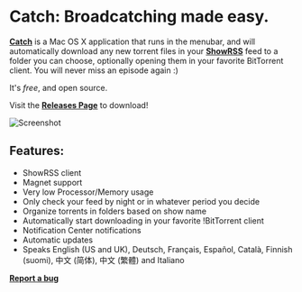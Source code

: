 Catch: Broadcatching made easy.
=====

**[Catch](http://www.giorgiocalderolla.com/index.html#catch)** is a Mac OS X application that runs in the menubar, and will automatically download any new torrent files in your **[ShowRSS](http://showrss.karmorra.info/)** feed to a folder you can choose, optionally opening them in your favorite BitTorrent client. You will never miss an episode again :)

It's *free*, and open source.

Visit the **[Releases Page](https://github.com/mipstian/catch/releases)** to download!

![Screenshot](http://www.giorgiocalderolla.com/img/catch_banner.png)

Features:
---------

  * ShowRSS client
  * Magnet support
  * Very low Processor/Memory usage
  * Only check your feed by night or in whatever period you decide
  * Organize torrents in folders based on show name
  * Automatically start downloading in your favorite !BitTorrent client
  * Notification Center notifications
  * Automatic updates
  * Speaks English (US and UK), Deutsch, Français, Español, Català, Finnish (suomi), 中文 (简体), 中文 (繁體) and Italiano

**[Report a bug](https://github.com/mipstian/catch/issues)**
